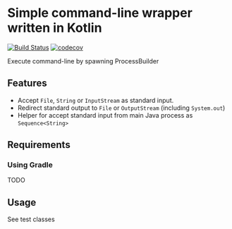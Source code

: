 # Simple command-line wrapper written in Kotlin

[![Build Status](https://travis-ci.org/jasoet/fun-kommand.svg?branch=master)](https://travis-ci.org/jasoet/fun-kommand)
[![codecov](https://codecov.io/gh/jasoet/fun-kommand/branch/master/graph/badge.svg)](https://codecov.io/gh/jasoet/fun-kommand)

Execute command-line by spawning ProcessBuilder

## Features
- Accept `File`, `String` or `InputStream` as standard input.
- Redirect standard output to `File` or `OutputStream` (including `System.out`)
- Helper for accept standard input from main Java process as `Sequence<String>`

## Requirements
### Using Gradle
TODO

## Usage
See test classes

